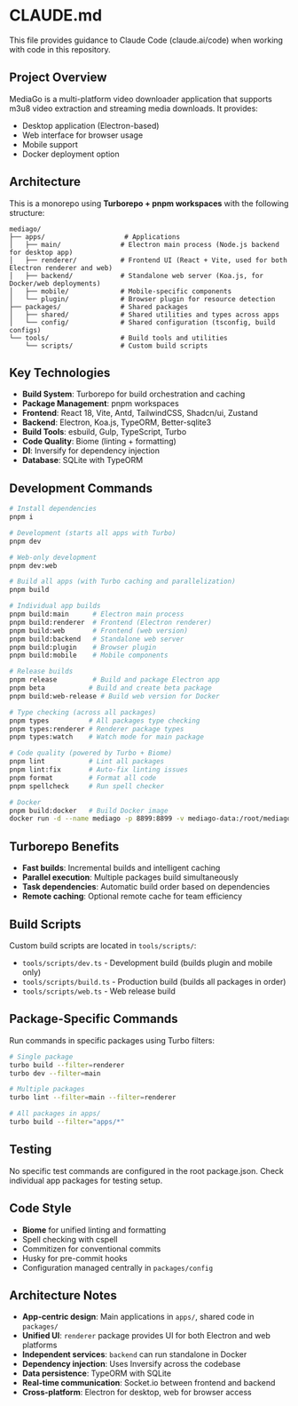 # CLAUDE.md

This file provides guidance to Claude Code (claude.ai/code) when working with code in this repository.

## Project Overview

MediaGo is a multi-platform video downloader application that supports m3u8 video extraction and streaming media downloads. It provides:
- Desktop application (Electron-based)
- Web interface for browser usage
- Mobile support
- Docker deployment option

## Architecture

This is a monorepo using **Turborepo + pnpm workspaces** with the following structure:

```
mediago/
├── apps/                    # Applications
│   ├── main/               # Electron main process (Node.js backend for desktop app)
│   ├── renderer/           # Frontend UI (React + Vite, used for both Electron renderer and web)
│   ├── backend/            # Standalone web server (Koa.js, for Docker/web deployments)
│   ├── mobile/             # Mobile-specific components
│   └── plugin/             # Browser plugin for resource detection
├── packages/               # Shared packages
│   ├── shared/             # Shared utilities and types across apps
│   └── config/             # Shared configuration (tsconfig, build configs)
└── tools/                  # Build tools and utilities
    └── scripts/            # Custom build scripts
```

## Key Technologies

- **Build System**: Turborepo for build orchestration and caching
- **Package Management**: pnpm workspaces
- **Frontend**: React 18, Vite, Antd, TailwindCSS, Shadcn/ui, Zustand
- **Backend**: Electron, Koa.js, TypeORM, Better-sqlite3
- **Build Tools**: esbuild, Gulp, TypeScript, Turbo
- **Code Quality**: Biome (linting + formatting)
- **DI**: Inversify for dependency injection
- **Database**: SQLite with TypeORM

## Development Commands

```bash
# Install dependencies
pnpm i

# Development (starts all apps with Turbo)
pnpm dev

# Web-only development
pnpm dev:web

# Build all apps (with Turbo caching and parallelization)
pnpm build

# Individual app builds
pnpm build:main      # Electron main process
pnpm build:renderer  # Frontend (Electron renderer)
pnpm build:web       # Frontend (web version) 
pnpm build:backend   # Standalone web server
pnpm build:plugin    # Browser plugin
pnpm build:mobile    # Mobile components

# Release builds
pnpm release         # Build and package Electron app
pnpm beta           # Build and create beta package
pnpm build:web-release # Build web version for Docker

# Type checking (across all packages)
pnpm types          # All packages type checking
pnpm types:renderer # Renderer package types
pnpm types:watch    # Watch mode for main package

# Code quality (powered by Turbo + Biome)
pnpm lint           # Lint all packages
pnpm lint:fix       # Auto-fix linting issues
pnpm format         # Format all code
pnpm spellcheck     # Run spell checker

# Docker
pnpm build:docker   # Build Docker image
docker run -d --name mediago -p 8899:8899 -v mediago-data:/root/mediago registry.cn-beijing.aliyuncs.com/caorushizi/mediago
```

## Turborepo Benefits

- **Fast builds**: Incremental builds and intelligent caching
- **Parallel execution**: Multiple packages build simultaneously
- **Task dependencies**: Automatic build order based on dependencies
- **Remote caching**: Optional remote cache for team efficiency

## Build Scripts

Custom build scripts are located in `tools/scripts/`:
- `tools/scripts/dev.ts` - Development build (builds plugin and mobile only)
- `tools/scripts/build.ts` - Production build (builds all packages in order)
- `tools/scripts/web.ts` - Web release build

## Package-Specific Commands

Run commands in specific packages using Turbo filters:
```bash
# Single package
turbo build --filter=renderer
turbo dev --filter=main

# Multiple packages
turbo lint --filter=main --filter=renderer

# All packages in apps/
turbo build --filter="apps/*"
```

## Testing

No specific test commands are configured in the root package.json. Check individual app packages for testing setup.

## Code Style

- **Biome** for unified linting and formatting
- Spell checking with cspell
- Commitizen for conventional commits
- Husky for pre-commit hooks
- Configuration managed centrally in `packages/config`

## Architecture Notes

- **App-centric design**: Main applications in `apps/`, shared code in `packages/`
- **Unified UI**: `renderer` package provides UI for both Electron and web platforms
- **Independent services**: `backend` can run standalone in Docker
- **Dependency injection**: Uses Inversify across the codebase
- **Data persistence**: TypeORM with SQLite
- **Real-time communication**: Socket.io between frontend and backend
- **Cross-platform**: Electron for desktop, web for browser access